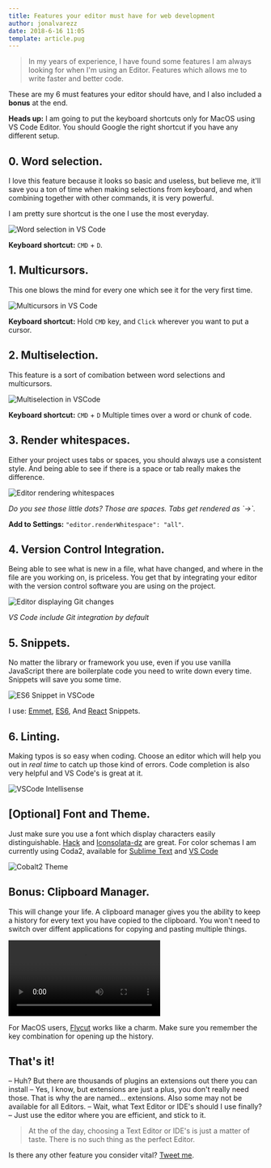```yaml
---
title: Features your editor must have for web development
author: jonalvarezz
date: 2018-6-16 11:05
template: article.pug
---
```


> In my years of experience, I have found some features I am always looking for when I'm using an Editor. Features which allows me to write faster and better code.

These are my 6 must features your editor should have, and I also included a **bonus** at the end.

**Heads up:** I am going to put the keyboard shortcuts only for MacOS using VS Code Editor. You should Google the right shortcut if you have any different setup.

## 0. Word selection.

I love this feature because it looks so basic and useless, but believe me, it'll save you a ton of time when making selections from keyboard, and when combining together with other commands, it is very powerful.

I am pretty sure shortcut is the one I use the most everyday.

<div class="text-center">

![Word selection in VS Code](0-multicursors-vs-code.gif)

</div>

**Keyboard shortcut:** `CMD` + `D`.

## 1. Multicursors.

This one blows the mind for every one which see it for the very first time.

<div class="text-center">

![Multicursors in VS Code](1-multicursors-vs-code.gif)

</div>

**Keyboard shortcut:** Hold `CMD` key, and `Click` wherever you want to put a cursor.

## 2. Multiselection.

This feature is a sort of comibation between word selections and multicursors.

<div class="text-center">

![Multiselection in VSCode](2-multiselection-vscode.gif)

</div>

**Keyboard shortcut:** `CMD` + `D` Multiple times over a word or chunk of code.

## 3. Render whitespaces.

Either your project uses tabs or spaces, you should always use a consistent style. And being able to see if there is a space or tab really makes the difference.

<div class="text-center">

![Editor rendering whitespaces](3-render-whitespaces.png)

</div>
<em>Do you see those little dots? Those are spaces. Tabs get rendered as `->`.</em>

**Add to Settings:** `"editor.renderWhitespace": "all"`.

## 4. Version Control Integration.

Being able to see what is new in a file, what have changed, and where in the file are you working on, is priceless. You get that by integrating your editor with the version control software you are using on the project.

<div class="text-center">

![Editor displaying Git changes](4-git-integration.png)

</div>
<em>VS Code include Git integration by default</em>

## 5. Snippets.

No matter the library or framework you use, even if you use vanilla JavaScript there are boilerplate code you need to write down every time. Snippets will save you some time.

<div class="text-center">

![ES6 Snippet in VSCode](5-code-snippet-emmet.gif)

</div>

I use: [Emmet](https://code.visualstudio.com/docs/editor/emmet), [ES6](https://marketplace.visualstudio.com/items?itemName=xabikos.JavaScriptSnippets), And [React](https://marketplace.visualstudio.com/items?itemName=burkeholland.react-food-truck) Snippets.

## 6. Linting.

Making typos is so easy when coding. Choose an editor which will help you out in _real time_ to catch up those kind of errors. Code completion is also very helpful and VS Code's is great at it.

<div class="text-center">

![VSCode Intellisense](6-intellisense.gif)

</div>

## [Optional] Font and Theme.

Just make sure you use a font which display characters easily distinguishable. [Hack](https://sourcefoundry.org/hack/) and [Iconsolata-dz](https://github.com/powerline/fonts/tree/master/InconsolataDz) are great. For color schemas I am currently using Coda2, available for [Sublime Text](https://packagecontrol.io/packages/Theme%20-%20Cobalt2) and [VS Code](https://marketplace.visualstudio.com/items?itemName=wesbos.theme-cobalt2)

<div class="text-center">

![Cobalt2 Theme](7-cobalt2.png)

</div>

## Bonus: Clipboard Manager.

This will change your life. A clipboard manager gives you the ability to keep a history for every text you have copied to the clipboard. You won't need to switch over diffent applications for copying and pasting multiple things.

<div class="text-center"><video controls="true" preload src="./8-clipboard-managment.mp4" /></div>

For MacOS users, [Flycut](https://itunes.apple.com/us/app/flycut-clipboard-manager/id442160987) works like a charm. Make sure you remember the key combination for opening up the history.

## That's it!

– Huh? But there are thousands of plugins an extensions out there you can install
– Yes, I know, but extensions are just a plus, you don't really need those. That is why the are named... extensions. Also some may not be available for all Editors.
– Wait, what Text Editor or <abr title="Integrated Development Enviroment">IDE's</abr> should I use finally?
– Just use the editor where you are efficient, and stick to it.

> At the of the day, choosing a Text Editor or <abr title="Integrated Development Enviroment">IDE's</abr> is just a matter of taste. There is no such thing as the perfect Editor.

Is there any other feature you consider vital? [Tweet me](https://twitter.com/share?text=@jonalvarezz).
